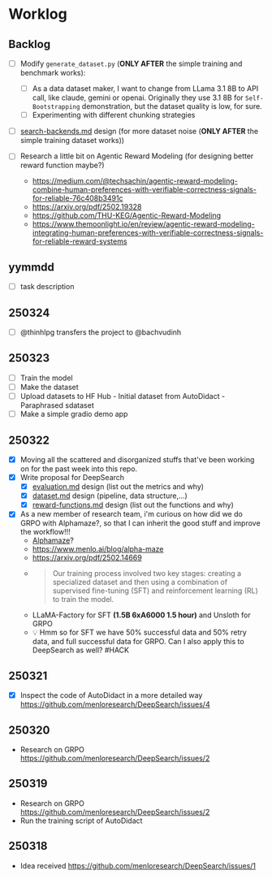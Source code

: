 # Worklog

## Backlog

- [ ] Modify `generate_dataset.py` (**ONLY AFTER** the simple training and benchmark works):
    - [ ] As a data dataset maker, I want to change from LLama 3.1 8B to API call, like claude, gemini or openai. Originally they use 3.1 8B for `Self-Bootstrapping` demonstration, but the dataset quality is low, for sure.
    - [ ] Experimenting with different chunking strategies
- [ ] [search-backends.md](search-backends.md) design (for more dataset noise (**ONLY AFTER** the simple training dataset works))

- [ ] Research a little bit on Agentic Reward Modeling (for designing better reward function maybe?)
    - <https://medium.com/@techsachin/agentic-reward-modeling-combine-human-preferences-with-verifiable-correctness-signals-for-reliable-76c408b3491c>
    - <https://arxiv.org/pdf/2502.19328>
    - <https://github.com/THU-KEG/Agentic-Reward-Modeling>
    - <https://www.themoonlight.io/en/review/agentic-reward-modeling-integrating-human-preferences-with-verifiable-correctness-signals-for-reliable-reward-systems>

## yymmdd

- [ ] task description

## 250324

- [ ] @thinhlpg transfers the project to @bachvudinh

## 250323

- [ ] Train the model
- [ ] Make the dataset
- [ ] Upload datasets to HF Hub
      - Initial dataset from AutoDidact
      - Paraphrased sdataset
- [ ] Make a simple gradio demo app

## 250322

- [x] Moving all the scattered and disorganized stuffs that've been working on for the past week into this repo.
- [x] Write  proposal for DeepSearch
    - [x] [evaluation.md](evaluation.md) design (list out the metrics and why)
    - [x] [dataset.md](dataset.md) design (pipeline, data structure,...)
    - [x] [reward-functions.md](reward-functions.md) design (list out the functions and why)
- [x] As a new member of research team, i'm curious on how did we do GRPO with Alphamaze?, so that I can inherit the good stuff and improve the workflow!!!
    - [Alphamaze](https://github.com/menloresearch/visual-thinker)?
    - <https://www.menlo.ai/blog/alpha-maze>
    - <https://arxiv.org/pdf/2502.14669>
    - > Our training process involved two key stages: creating a specialized dataset and then using a combination of supervised fine-tuning (SFT) and reinforcement learning (RL) to train the model.
    - LLaMA-Factory for SFT **(1.5B 6xA6000 1.5 hour)** and Unsloth for GRPO
    - 💡 Hmm so for SFT we have 50% successful data and 50% retry data, and full successful data for GRPO. Can I also apply this to DeepSearch as well? #HACK

## 250321

- [x] Inspect the code of AutoDidact in a more detailed way <https://github.com/menloresearch/DeepSearch/issues/4>

## 250320

- Research on GRPO <https://github.com/menloresearch/DeepSearch/issues/2>

## 250319

- Research on GRPO <https://github.com/menloresearch/DeepSearch/issues/2>
- Run the training script of AutoDidact

## 250318

- Idea received <https://github.com/menloresearch/DeepSearch/issues/1>
